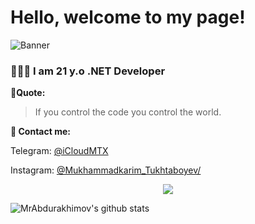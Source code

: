 # Hello, welcome to my page!
![Banner](https://raw.githubusercontent.com/MrAbdurakhimov/MrAbdurakhimov/main/mrabdurakhimov.png)

### 👨🏻‍💻 I am 21 y.o .NET Developer

**🖤Quote:**
>If you control the code you control the world.

**📧 Contact me:**
 
Telegram: [@iCloudMTX](https://t.me/iCloudMTX)

Instagram: [@Mukhammadkarim_Tukhtaboyev/](https://www.instagram.com/mukhammadkarim_tukhtaboyev/)


<p align="center"><img src="https://raw.githubusercontent.com/arcticicestudio/nord-docs/develop/assets/images/nord/repository-footer-separator.svg?sanitize=true" /></p>

![MrAbdurakhimov's github stats](https://github-readme-stats.vercel.app/api?username=MrTukhtaboyev&show_icons=true&theme=react)
